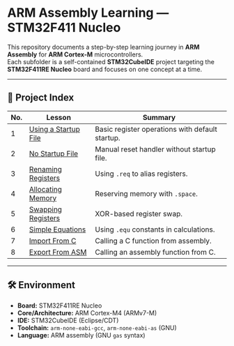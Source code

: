 # ARM Assembly Learning — STM32F411 Nucleo

This repository documents a step-by-step learning journey in **ARM Assembly** for **ARM Cortex-M** microcontrollers.  
Each subfolder is a self-contained **STM32CubeIDE** project targeting the **STM32F411RE Nucleo** board and focuses on one concept at a time.

---

## 📂 Project Index

| No. | Lesson | Summary |
|-----|--------|---------|
| 1 | [Using a Startup File](./01_using_startup_file) | Basic register operations with default startup. |
| 2 | [No Startup File](./02_no_startup_file) | Manual reset handler without startup file. |
| 3 | [Renaming Registers](./03_renaming_registers) | Using `.req` to alias registers. |
| 4 | [Allocating Memory](./04_allocating_memory) | Reserving memory with `.space`. |
| 5 | [Swapping Registers](./05_swapping_registers) | XOR-based register swap. |
| 6 | [Simple Equations](./06_simple_equations) | Using `.equ` constants in calculations. |
| 7 | [Import From C](./07_import_from_c) | Calling a C function from assembly. |
| 8 | [Export From ASM](./08_export_from_asm) | Calling an assembly function from C. |

---

## 🛠 Environment

- **Board:** STM32F411RE Nucleo  
- **Core/Architecture:** ARM Cortex-M4 (ARMv7-M)  
- **IDE:** STM32CubeIDE (Eclipse/CDT)  
- **Toolchain:** `arm-none-eabi-gcc`, `arm-none-eabi-as` (GNU)  
- **Language:** ARM assembly (GNU `gas` syntax)


